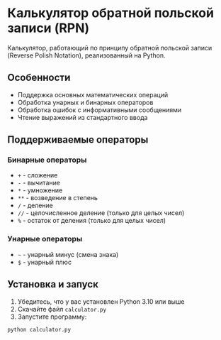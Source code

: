 # Калькулятор обратной польской записи (RPN)

Калькулятор, работающий по принципу обратной польской записи (Reverse Polish Notation), реализованный на Python.

## Особенности
- Поддержка основных математических операций
- Обработка унарных и бинарных операторов
- Обработка ошибок с информативными сообщениями
- Чтение выражений из стандартного ввода

## Поддерживаемые операторы

### Бинарные операторы
- `+` - сложение
- `-` - вычитание
- `*` - умножение
- `**` - возведение в степень
- `/` - деление
- `//` - целочисленное деление (только для целых чисел)
- `%` - остаток от деления (только для целых чисел)

### Унарные операторы
- `~` - унарный минус (смена знака)
- `$` - унарный плюс

## Установка и запуск

1. Убедитесь, что у вас установлен Python 3.10 или выше
2. Скачайте файл `calculator.py`
3. Запустите программу:

```bash
python calculator.py
